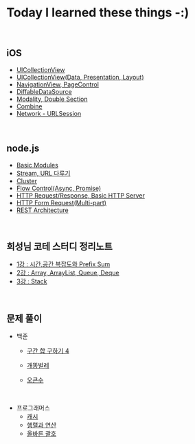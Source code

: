 # **Today I learned these things -:)**
<br>

## **iOS**
- [UICollectionView](https://github.com/geniusYoo/TIL/blob/main/iOS/July%2014%2C%202022.md)
- [UICollectionView(Data, Presentation, Layout)](https://github.com/geniusYoo/TIL/blob/main/iOS/July%2018%2C%202022.md)
- [NavigationView, PageControl](https://github.com/geniusYoo/TIL/blob/main/iOS/July%2019%2C%202022.md)
- [DiffableDataSource](https://github.com/geniusYoo/TIL/blob/main/iOS/July%2021%2C%202022.md)
- [Modality, Double Section](https://github.com/geniusYoo/TIL/blob/main/iOS/July%2024%2C%202022.md)
- [Combine](https://github.com/geniusYoo/TIL/blob/main/iOS/July%2030%2C%202022.md)
- [Network - URLSession](https://github.com/geniusYoo/TIL/blob/main/iOS/August%202%2C%202022.md)

<br>

## **node.js**
- [Basic Modules](https://github.com/geniusYoo/TIL/blob/main/node/1_January%2019%2C%202023.md)
- [Stream, URL 다루기](https://github.com/geniusYoo/TIL/blob/main/node/2_January%2019(2)%2C%202023.md)
- [Cluster](https://github.com/geniusYoo/TIL/blob/main/node/3_January%2020%2C%202023.md)
- [Flow Control(Async, Promise)](https://github.com/geniusYoo/TIL/blob/main/node/4_January%2024%2C%202023.md)
- [HTTP Request/Response, Basic HTTP Server](https://github.com/geniusYoo/TIL/blob/main/node/5_January%2026%2C%202023.md)
- [HTTP Form Request(Multi-part)](https://github.com/geniusYoo/TIL/blob/main/node/6_January%2027%2C%202023.md)
- [REST Architecture](https://github.com/geniusYoo/TIL/blob/main/node/7_February%207%2C%202023.md)
<br>

## **희성님 코테 스터디 정리노트**
- [1강 : 시간,공간 복잡도와 Prefix Sum](https://github.com/geniusYoo/TIL/blob/main/%EC%A0%95%EB%A6%AC%EB%85%B8%ED%8A%B8/1%EA%B0%95%20-%20%EC%8B%9C%EA%B0%84%2C%20%EA%B3%B5%EA%B0%84%20%EB%B3%B5%EC%9E%A1%EB%8F%84%EC%99%80%20Prefix%20Sum.md)
- [2강 : Array, ArrayList, Queue, Deque](https://github.com/geniusYoo/TIL/blob/main/%EC%A0%95%EB%A6%AC%EB%85%B8%ED%8A%B8/2%EA%B0%95%20-%20Array%2C%20ArrayList%2C%20Queue%2C%20Deque.md)
- [3강 : Stack](https://github.com/geniusYoo/TIL/blob/main/%EC%A0%95%EB%A6%AC%EB%85%B8%ED%8A%B8/3%EA%B0%95%20-%20Stack.md)
<br>

## **문제 풀이**
- 백준
  - [구간 합 구하기 4](https://github.com/geniusYoo/TIL/blob/main/%EB%AC%B8%EC%A0%9C%ED%92%80%EC%9D%B4/%EB%B0%B1%EC%A4%80/%EA%B5%AC%EA%B0%84%ED%95%A9%EA%B5%AC%ED%95%98%EA%B8%B04/Main.java)
  - [개똥벌레](https://github.com/geniusYoo/TIL/blob/main/%EB%AC%B8%EC%A0%9C%ED%92%80%EC%9D%B4/%EB%B0%B1%EC%A4%80/%EA%B0%9C%EB%98%A5%EB%B2%8C%EB%A0%88/Main.java)

  - [오큰수](https://github.com/geniusYoo/TIL/blob/main/%EB%AC%B8%EC%A0%9C%ED%92%80%EC%9D%B4/%EB%B0%B1%EC%A4%80/%EC%98%A4%ED%81%B0%EC%88%98/Main.java)
<br>

- 프로그래머스
  - [캐시](https://github.com/geniusYoo/TIL/blob/main/%EB%AC%B8%EC%A0%9C%ED%92%80%EC%9D%B4/%ED%94%84%EB%A1%9C%EA%B7%B8%EB%9E%98%EB%A8%B8%EC%8A%A4/%EC%BA%90%EC%8B%9C/Main.java)
  - [행렬과 연산](https://github.com/geniusYoo/TIL/blob/main/%EB%AC%B8%EC%A0%9C%ED%92%80%EC%9D%B4/%ED%94%84%EB%A1%9C%EA%B7%B8%EB%9E%98%EB%A8%B8%EC%8A%A4/%ED%96%89%EB%A0%AC%EA%B3%BC%EC%97%B0%EC%82%B0/Main.java)
  - [올바른 괄호](https://github.com/geniusYoo/TIL/blob/main/%EB%AC%B8%EC%A0%9C%ED%92%80%EC%9D%B4/%ED%94%84%EB%A1%9C%EA%B7%B8%EB%9E%98%EB%A8%B8%EC%8A%A4/%EC%98%AC%EB%B0%94%EB%A5%B8%20%EA%B4%84%ED%98%B8/Main.java)
<br>
